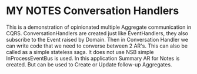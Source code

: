 MY NOTES Conversation Handlers
===========================

This is a demonstration of opinionated multiple Aggregate communication in CQRS.
ConversationHandlers are created just like EventHandlers, they also subscribe to the Event raised by Domain.
Then in Conversation Handler we can write code that we need to converse between 2 AR's.
This can also be called as a simple stateless saga. It does not use NSB simple InProcessEventBus is used.
In this application Summary AR for Notes is created.
But can be used to Create or Update follow-up Aggregates.


